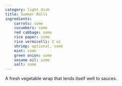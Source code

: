 ```yaml
---
category: light_dish
title: Summer Rolls
ingredients: 
    carrots: some
    cucumbers: some
    red cabbage: some
    rice paper: some
    rice vermicelli: 2 oz
    shrimp: optional, some
    mint: some
    green onion: some
    sesame oil: some
    salt: some 
---
```


A fresh vegetable wrap that lends itself well to sauces.